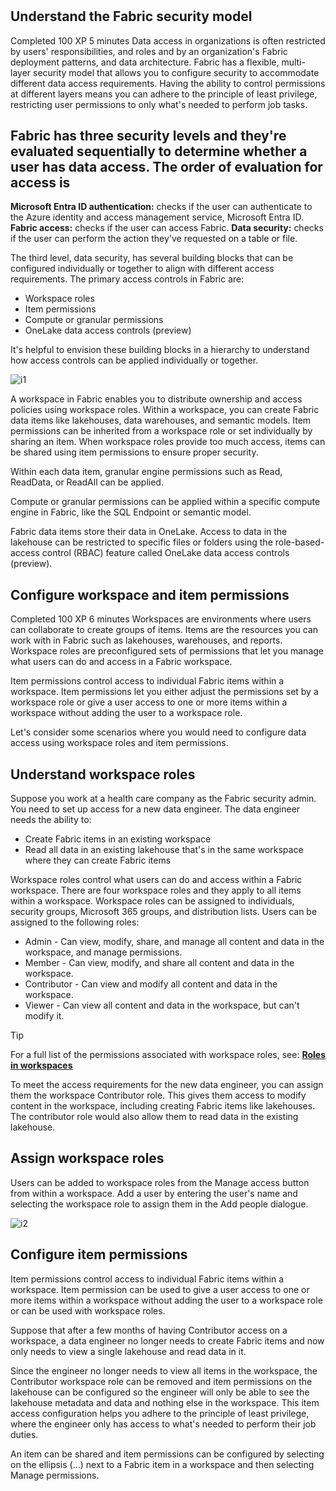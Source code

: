 # **[](https://learn.microsoft.com/en-us/training/modules/secure-data-access-in-fabric/2-understand-fabric-security-model)**

## Understand the Fabric security model

Completed
100 XP
5 minutes
Data access in organizations is often restricted by users' responsibilities, and roles and by an organization's Fabric deployment patterns, and data architecture. Fabric has a flexible, multi-layer security model that allows you to configure security to accommodate different data access requirements. Having the ability to control permissions at different layers means you can adhere to the principle of least privilege, restricting user permissions to only what's needed to perform job tasks.

## Fabric has three security levels and they're evaluated sequentially to determine whether a user has data access. The order of evaluation for access is

**Microsoft Entra ID authentication:** checks if the user can authenticate to the Azure identity and access management service, Microsoft Entra ID.
**Fabric access:** checks if the user can access Fabric.
**Data security:** checks if the user can perform the action they've requested on a table or file.

The third level, data security, has several building blocks that can be configured individually or together to align with different access requirements. The primary access controls in Fabric are:

- Workspace roles
- Item permissions
- Compute or granular permissions
- OneLake data access controls (preview)

It's helpful to envision these building blocks in a hierarchy to understand how access controls can be applied individually or together.

![i1](https://learn.microsoft.com/en-us/training/wwl-data-ai/secure-data-access-in-fabric/media/data-access-controls.png)

A workspace in Fabric enables you to distribute ownership and access policies using workspace roles. Within a workspace, you can create Fabric data items like lakehouses, data warehouses, and semantic models. Item permissions can be inherited from a workspace role or set individually by sharing an item. When workspace roles provide too much access, items can be shared using item permissions to ensure proper security.

Within each data item, granular engine permissions such as Read, ReadData, or ReadAll can be applied.

Compute or granular permissions can be applied within a specific compute engine in Fabric, like the SQL Endpoint or semantic model.

Fabric data items store their data in OneLake. Access to data in the lakehouse can be restricted to specific files or folders using the role-based-access control (RBAC) feature called OneLake data access controls (preview).

## Configure workspace and item permissions

Completed
100 XP
6 minutes
Workspaces are environments where users can collaborate to create groups of items. Items are the resources you can work with in Fabric such as lakehouses, warehouses, and reports. Workspace roles are preconfigured sets of permissions that let you manage what users can do and access in a Fabric workspace.

Item permissions control access to individual Fabric items within a workspace. Item permissions let you either adjust the permissions set by a workspace role or give a user access to one or more items within a workspace without adding the user to a workspace role.

Let's consider some scenarios where you would need to configure data access using workspace roles and item permissions.

## Understand workspace roles

Suppose you work at a health care company as the Fabric security admin. You need to set up access for a new data engineer. The data engineer needs the ability to:

- Create Fabric items in an existing workspace
- Read all data in an existing lakehouse that's in the same workspace where they can create Fabric items

Workspace roles control what users can do and access within a Fabric workspace. There are four workspace roles and they apply to all items within a workspace. Workspace roles can be assigned to individuals, security groups, Microsoft 365 groups, and distribution lists. Users can be assigned to the following roles:

- Admin - Can view, modify, share, and manage all content and data in the workspace, and manage permissions.
- Member - Can view, modify, and share all content and data in the workspace.
- Contributor - Can view and modify all content and data in the workspace.
- Viewer - Can view all content and data in the workspace, but can't modify it.

 Tip

For a full list of the permissions associated with workspace roles, see: **[Roles in workspaces](https://learn.microsoft.com/en-us/fabric/get-started/roles-workspaces)**

To meet the access requirements for the new data engineer, you can assign them the workspace Contributor role. This gives them access to modify content in the workspace, including creating Fabric items like lakehouses. The contributor role would also allow them to read data in the existing lakehouse.

## Assign workspace roles

Users can be added to workspace roles from the Manage access button from within a workspace. Add a user by entering the user's name and selecting the workspace role to assign them in the Add people dialogue.

![i2](https://learn.microsoft.com/en-us/training/wwl-data-ai/secure-data-access-in-fabric/media/manage-access.png)

## Configure item permissions

Item permissions control access to individual Fabric items within a workspace. Item permission can be used to give a user access to one or more items within a workspace without adding the user to a workspace role or can be used with workspace roles.

Suppose that after a few months of having Contributor access on a workspace, a data engineer no longer needs to create Fabric items and now only needs to view a single lakehouse and read data in it.

Since the engineer no longer needs to view all items in the workspace, the Contributor workspace role can be removed and item permissions on the lakehouse can be configured so the engineer will only be able to see the lakehouse metadata and data and nothing else in the workspace. This item access configuration helps you adhere to the principle of least privilege, where the engineer only has access to what's needed to perform their job duties.

An item can be shared and item permissions can be configured by selecting on the ellipsis (...) next to a Fabric item in a workspace and then selecting Manage permissions.
